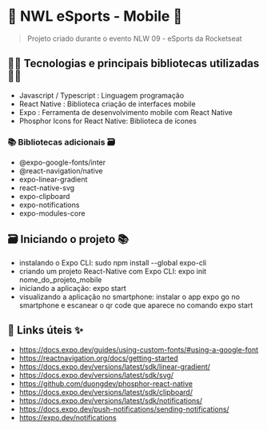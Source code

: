 # 🚀 NWL eSports - Mobile 🚀

> Projeto criado durante o evento NLW 09 - eSports da Rocketseat

## 👨‍💻 Tecnologias e principais bibliotecas utilizadas 👩‍💻

- Javascript / Typescript : Linguagem programação
- React Native : Biblioteca criação de interfaces mobile
- Expo : Ferramenta de desenvolvimento mobile com React Native
- Phosphor Icons for React Native: Biblioteca de ícones

### 📚 Bibliotecas adicionais 🗃️

- @expo-google-fonts/inter
- @react-navigation/native
- expo-linear-gradient
- react-native-svg
- expo-clipboard
- expo-notifications
- expo-modules-core

## 🗃️ Iniciando o projeto 📚

- instalando o Expo CLI: sudo npm install --global expo-cli
- criando um projeto React-Native com Expo CLI: expo init nome_do_projeto_mobile
- iniciando a aplicação: expo start
- visualizando a aplicação no smartphone: instalar o app expo go no smartphone e
  escanear o qr code que aparece no comando expo start

## 🔗 Links úteis ✨

- https://docs.expo.dev/guides/using-custom-fonts/#using-a-google-font
- https://reactnavigation.org/docs/getting-started
- https://docs.expo.dev/versions/latest/sdk/linear-gradient/
- https://docs.expo.dev/versions/latest/sdk/svg/
- https://github.com/duongdev/phosphor-react-native
- https://docs.expo.dev/versions/latest/sdk/clipboard/
- https://docs.expo.dev/versions/latest/sdk/notifications/
- https://docs.expo.dev/push-notifications/sending-notifications/
- https://expo.dev/notifications
